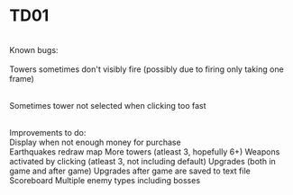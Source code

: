 TD01
====
<br>Known bugs:</br>
<br>Towers sometimes don't visibly fire (possibly due to firing only taking one frame) <p>
<br>Sometimes tower not selected when clicking too fast

<br>Improvements to do:
<br>Display when not enough money for purchase
<br>Earthquakes redraw map
More towers (atleast 3, hopefully 6+)
Weapons activated by clicking (atleast 3, not including default)
Upgrades (both in game and after game)
Upgrades after game are saved to text file
Scoreboard
Multiple enemy types including bosses
